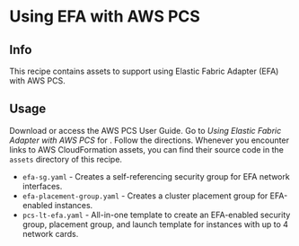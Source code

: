 # Using EFA with AWS PCS

## Info

This recipe contains assets to support using Elastic Fabric Adapter (EFA) with AWS PCS.

## Usage

Download or access the AWS PCS User Guide. Go to _Using Elastic Fabric Adapter with AWS PCS_ for . Follow the directions. Whenever you encounter links to AWS CloudFormation assets, you can find their source code in the `assets` directory of this recipe.

* `efa-sg.yaml` - Creates a self-referencing security group for EFA network interfaces.
* `efa-placement-group.yaml` - Creates a cluster placement group for EFA-enabled instances.
* `pcs-lt-efa.yaml` - All-in-one template to create an EFA-enabled security group, placement group, and launch template for instances with up to 4 network cards. 
